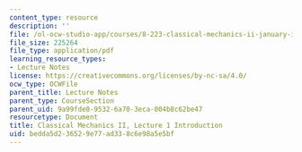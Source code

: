 ```yaml
---
content_type: resource
description: ''
file: /ol-ocw-studio-app/courses/8-223-classical-mechanics-ii-january-iap-2017/bedda5d236529e77ad338c6e98a5e5bf_MIT8_223IAP17_Lec1.pdf
file_size: 225264
file_type: application/pdf
learning_resource_types:
- Lecture Notes
license: https://creativecommons.org/licenses/by-nc-sa/4.0/
ocw_type: OCWFile
parent_title: Lecture Notes
parent_type: CourseSection
parent_uid: 9a99fde8-9532-6a70-3eca-004b8c62be47
resourcetype: Document
title: Classical Mechanics II, Lecture 1 Introduction
uid: bedda5d2-3652-9e77-ad33-8c6e98a5e5bf
---
```

